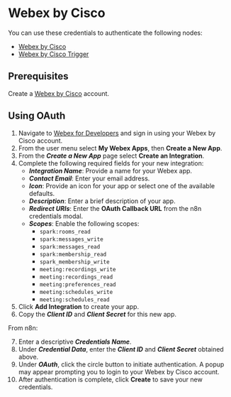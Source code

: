 # Webex by Cisco

You can use these credentials to authenticate the following nodes:

- [Webex by Cisco](/integrations/nodes/n8n-nodes-base.ciscoWebex/)
- [Webex by Cisco Trigger](/integrations/trigger-nodes/n8n-nodes-base.ciscoWebexTrigger/)

## Prerequisites

Create a [Webex by Cisco](https://www.webex.com/) account.

## Using OAuth

1. Navigate to [Webex for Developers](https://developer.webex.com/) and sign in using your Webex by Cisco account.
2. From the user menu select **My Webex Apps**, then **Create a New App**.
3. From the ***Create a New App*** page select **Create an Integration**.
4. Complete the following required fields for your new integration:
    * ***Integration Name***: Provide a name for your Webex app.
    * ***Contact Email***: Enter your email address.
    * ***Icon***: Provide an icon for your app or select one of the available defaults.
    * ***Description***: Enter a brief description of your app.
    * ***Redirect URIs***: Enter the **OAuth Callback URL** from the n8n credentials modal.
    * ***Scopes***: Enable the following scopes:
        * `spark:rooms_read`
        * `spark:messages_write`
        * `spark:messages_read`
        * `spark:membership_read`
        * `spark_membership_write`
        * `meeting:recordings_write`
        * `meeting:recordings_read`
        * `meeting:preferences_read`
        * `meeting:schedules_write`
        * `meeting:schedules_read`
5. Click **Add Integration** to create your app.
6. Copy the ***Client ID*** and ***Client Secret*** for this new app.

From n8n:

7. Enter a descriptive ***Credentials Name***.
8. Under ***Credential Data***, enter the ***Client ID*** and ***Client Secret*** obtained above.
9. Under ***OAuth***, click the circle button to initiate authentication. A popup may appear prompting you to login to your Webex by Cisco account.
10. After authentication is complete, click **Create** to save your new credentials.

